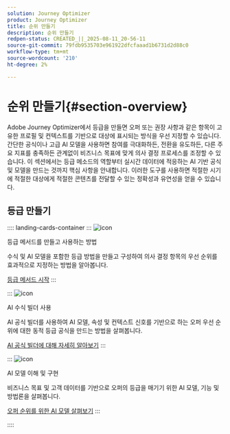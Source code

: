 ```yaml
---
solution: Journey Optimizer
product: Journey Optimizer
title: 순위 만들기
description: 순위 만들기
redpen-status: CREATED_||_2025-08-11_20-56-11
source-git-commit: 79fdb9535703e961922dfcfaaad1b6731d2d88c0
workflow-type: tm+mt
source-wordcount: '210'
ht-degree: 2%

---
```



# 순위 만들기{#section-overview}

Adobe Journey Optimizer에서 등급을 만들면 오퍼 또는 권장 사항과 같은 항목이 고유한 프로필 및 컨텍스트를 기반으로 대상에 표시되는 방식을 우선 지정할 수 있습니다. 간단한 공식이나 고급 AI 모델을 사용하면 참여를 극대화하든, 전환을 유도하든, 다른 주요 지표를 충족하든 관계없이 비즈니스 목표에 맞게 의사 결정 프로세스를 조정할 수 있습니다. 이 섹션에서는 등급 메소드의 역할부터 실시간 데이터에 적응하는 AI 기반 공식 및 모델을 만드는 것까지 핵심 사항을 안내합니다. 이러한 도구를 사용하면 적절한 시기에 적절한 대상에게 적절한 콘텐츠를 전달할 수 있는 정확성과 유연성을 얻을 수 있습니다.

## 등급 만들기

:::: landing-cards-container
:::
![icon](https://cdn.experienceleague.adobe.com/icons/circle-play.svg)

등급 메서드를 만들고 사용하는 방법

수식 및 AI 모델을 포함한 등급 방법을 만들고 구성하여 의사 결정 항목의 우선 순위를 효과적으로 지정하는 방법을 알아봅니다.

[등급 메서드 시작](../using/experience-decisioning/ranking/ranking.md)
:::

:::
![icon](https://cdn.experienceleague.adobe.com/icons/gear.svg)

AI 수식 빌더 사용

AI 공식 빌더를 사용하여 AI 모델, 속성 및 컨텍스트 신호를 기반으로 하는 오퍼 우선 순위에 대한 동적 등급 공식을 만드는 방법을 살펴봅니다.

[AI 공식 빌더에 대해 자세히 알아보기](../using/experience-decisioning/ranking/ranking-formulas.md)
:::

:::
![icon](https://cdn.experienceleague.adobe.com/icons/book.svg)

AI 모델 이해 및 구현

비즈니스 목표 및 고객 데이터를 기반으로 오퍼의 등급을 매기기 위한 AI 모델, 기능 및 방법론을 살펴봅니다.

[오퍼 순위를 위한 AI 모델 살펴보기](experience-decisioning-ai-models-landing-page.md)
:::

::::
